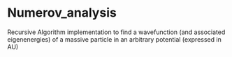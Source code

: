 Numerov_analysis
================

Recursive Algorithm implementation to find a wavefunction (and associated eigenenergies) of a massive particle in an arbitrary potential (expressed in AU)
